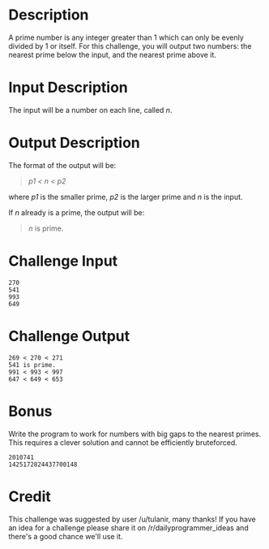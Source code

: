 
# Description

A prime number is any integer greater than 1 which can only be evenly divided by 1 or itself. For this challenge, you will output two numbers: the nearest prime below the input, and the nearest prime above it.

# Input Description 

The input will be a number on each line, called *n*.

# Output Description 

The format of the output will be:  
> *p1 < n < p2*

where *p1* is the smaller prime, *p2* is the larger prime and *n* is the input.

If *n* already is a prime, the output will be:  
>*n* is prime.

# Challenge Input

	270  
	541  
	993  
	649

# Challenge Output

	269 < 270 < 271  
	541 is prime.  
	991 < 993 < 997  
	647 < 649 < 653

# Bonus

Write the program to work for numbers with big gaps to the nearest primes. This requires a clever solution and cannot be efficiently bruteforced.

    2010741
    1425172824437700148
                
# Credit

This challenge was suggested by user /u/tulanir, many thanks! If you have an idea for a challenge please share it on /r/dailyprogrammer_ideas and there's a good chance we'll use it. 